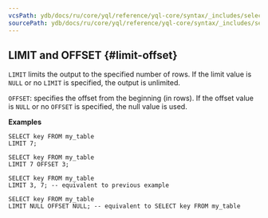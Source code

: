 ```yaml
---
vcsPath: ydb/docs/ru/core/yql/reference/yql-core/syntax/_includes/select/limit_offset.md
sourcePath: ydb/docs/ru/core/yql/reference/yql-core/syntax/_includes/select/limit_offset.md
---
```


## LIMIT and OFFSET {#limit-offset}

`LIMIT` limits the output to the specified number of rows. If the limit value is `NULL` or no `LIMIT` is specified, the output is unlimited.

`OFFSET`: specifies the offset from the beginning (in rows). If the offset value is `NULL` or no `OFFSET` is specified, the null value is used.

**Examples**

```yql
SELECT key FROM my_table
LIMIT 7;
```

```yql
SELECT key FROM my_table
LIMIT 7 OFFSET 3;
```

```yql
SELECT key FROM my_table
LIMIT 3, 7; -- equivalent to previous example
```

```yql
SELECT key FROM my_table
LIMIT NULL OFFSET NULL; -- equivalent to SELECT key FROM my_table
```
